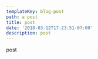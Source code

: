 ```yaml
---
templateKey: blog-post
path: a post
title: post
date: '2018-03-12T17:23:51-07:00'
description: post
---
```

post
